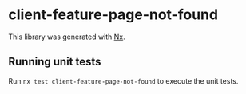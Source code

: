 # client-feature-page-not-found

This library was generated with [Nx](https://nx.dev).

## Running unit tests

Run `nx test client-feature-page-not-found` to execute the unit tests.

